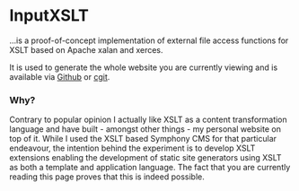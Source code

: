 # InputXSLT

…is a proof-of-concept implementation of external file access functions for XSLT based on Apache xalan and xerces.

It is used to generate the whole website you are currently viewing and is available via [Github] or [cgit].

### Why?

Contrary to popular opinion I actually like XSLT as a content transformation language and have built - amongst other things - my personal website on top of it. While I used the XSLT based Symphony CMS for that particular endeavour, the intention behind the experiment is to develop XSLT extensions enabling the development of static site generators using XSLT as both a template and application language. The fact that you are currently reading this page proves that this is indeed possible.

[Github]: https://github.com/KnairdA/InputXSLT
[cgit]: http://code.kummerlaender.eu/InputXSLT

